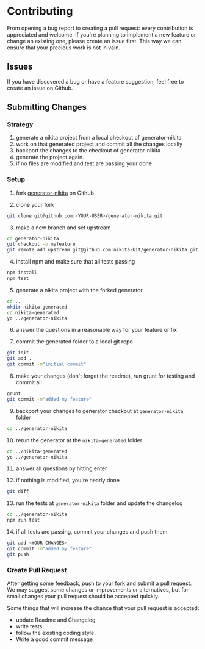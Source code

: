 # Contributing

From opening a bug report to creating a pull request: every contribution is
appreciated and welcome. If you're planning to implement a new feature or change
an existing one, please create an issue first. This way we can ensure that your precious
work is not in vain.

## Issues

If you have discovered a bug or have a feature suggestion, feel free to create an issue on Github.

## Submitting Changes

### Strategy

1. generate a nikita project from a local checkout of generator-nikita
2. work on that generated project and commit all the changes locally
3. backport the changes to the checkout of generator-nikita
4. generate the project again.
5. if no files are modified and test are passing your done


### Setup

1. fork [generator-nikita](https://github.com/nikita-kit/generator-nikita) on Github

2. clone your fork

```bash
git clone git@github.com:<YOUR-USER>/generator-nikita.git
```

3. make a new branch and set upstream

```bash
cd generator-nikita
git checkout -b myfeature
git remote add upstream git@github.com:nikita-kit/generator-nikita.git
```

4. install npm and make sure that all tests passing

```bash
npm install
npm test
```

5. generate a nikita project with the forked generator

```bash
cd ..
mkdir nikita-generated
cd nikita-generated
yo ../generator-nikita
```

6. answer the questions in a reasonable way for your feature or fix

7. commit the generated folder to a local git repo

```bash
git init
git add .
git commit -m"initial commit"
```

8. make your changes (don't forget the readme), run grunt for testing and commit all

```bash
grunt
git commit -m"added my feature"
```

9. backport your changes to generator checkout at `generator-nikita` folder

```bash
cd ../generator-nikita
```

10. rerun the generator at the `nikita-generated` folder

```bash
cd ../nikita-generated
yo ../generator-nikita
```

11. answer all questions by hitting enter

12. if nothing is modified, you're nearly done

```bash
git diff
```

13. run the tests at `generator-nikita` folder and update the changelog

```bash
cd ../generator-nikita
npm run test
```

14. if all tests are passing, commit your changes and push them

```bash
git add <YOUR-CHANGES>
git commit -m"added my feature"
git push
```

### Create Pull Request

After getting some feedback, push to your fork and submit a pull request. We
may suggest some changes or improvements or alternatives, but for small changes
your pull request should be accepted quickly.

Some things that will increase the chance that your pull request is accepted:

* update Readme and Changelog
* write tests
* follow the existing coding style
* Write a good commit message
